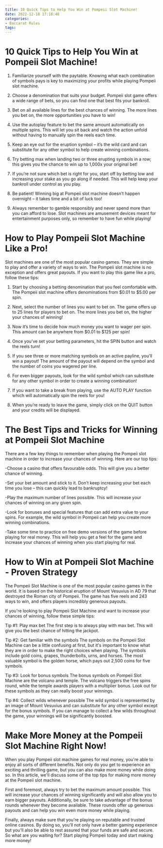 ```yaml
---
title: 10 Quick Tips to Help You Win at Pompeii Slot Machine!
date: 2022-12-18 17:18:48
categories:
- Baccarat Rules
tags:
---
```



#  10 Quick Tips to Help You Win at Pompeii Slot Machine!

1. Familiarize yourself with the paytable. Knowing what each combination of symbols pays is key to maximizing your profits while playing Pompeii slot machine.

2. Choose a denomination that suits your budget. Pompeii slot game offers a wide range of bets, so you can find one that best fits your bankroll.

3. Bet on all available lines for the best chances of winning. The more lines you bet on, the more opportunities you have to win!

4. Use the autoplay feature to bet the same amount automatically on multiple spins. This will let you sit back and watch the action unfold without having to manually spin the reels each time.

5. Keep an eye out for the eruption symbol – it’s the wild card and can substitute for any other symbol to help create winning combinations.

6. Try betting max when landing two or three erupting symbols in a row; this gives you the chance to win up to 1,000x your original bet!

7. If you’re not sure which bet is right for you, start off by betting low and increasing your stake as you go along if needed. This will help keep your bankroll under control as you play.

8. Be patient! Winning big at Pompeii slot machine doesn’t happen overnight – it takes time and a bit of luck too!

9. Always remember to gamble responsibly and never spend more than you can afford to lose. Slot machines are amusement devices meant for entertainment purposes only, so remember to have fun while playing!

#  How to Play Pompeii Slot Machine Like a Pro!

Slot machines are one of the most popular casino games. They are simple to play and offer a variety of ways to win. The Pompeii slot machine is no exception and offers great payouts. If you want to play this game like a pro, follow these tips:

1) Start by choosing a betting denomination that you feel comfortable with. The Pompeii slot machine offers denominations from $0.01 to $5.00 per spin.

2) Next, select the number of lines you want to bet on. The game offers up to 25 lines for players to bet on. The more lines you bet on, the higher your chances of winning!

3) Now it’s time to decide how much money you want to wager per spin. This amount can be anywhere from $0.01 to $125 per spin!

4) Once you’ve set your betting parameters, hit the SPIN button and watch the reels turn!

5) If you see three or more matching symbols on an active payline, you’ll win a payout! The amount of the payout will depend on the symbol and the number of coins you wagered per line.

6) For even bigger payouts, look for the wild symbol which can substitute for any other symbol in order to create a winning combination!

7) If you want to take a break from playing, use the AUTO PLAY function which will automatically spin the reels for you!

8) When you’re ready to leave the game, simply click on the QUIT button and your credits will be displayed.

#  The Best Tips and Tricks for Winning at Pompeii Slot Machine

There are a few key things to remember when playing the Pompeii slot machine in order to increase your chances of winning. Here are our top tips:

-Choose a casino that offers favourable odds. This will give you a better chance of winning.

-Set your bet amount and stick to it. Don’t keep increasing your bet each time you lose – this can quickly lead to bankruptcy!

-Play the maximum number of lines possible. This will increase your chances of winning on any given spin.

-Look for bonuses and special features that can add extra value to your spins. For example, the wild symbol in Pompeii can help you create more winning combinations.

-Take some time to practice on free demo versions of the game before playing for real money. This will help you get a feel for the game and increase your chances of winning when you start playing for real.

#  How to Win at Pompeii Slot Machine - Proven Strategy 

The Pompeii Slot Machine is one of the most popular casino games in the world. It is based on the historical eruption of Mount Vesuvius in AD 79 that destroyed the Roman city of Pompeii. The game has five reels and 243 ways to win, and offers players incredibly generous payouts.

If you're looking to play Pompeii Slot Machine and want to increase your chances of winning, follow these simple tips:

Tip #1: Play max bet
The first step is to always play with max bet. This will give you the best chance of hitting the jackpot.

Tip #2: Get familiar with the symbols
The symbols on the Pompeii Slot Machine can be a little confusing at first, but it's important to know what they are in order to make the right choices when playing. The symbols include gold coins, grapes, thunderbolts, urns, and horses. The most valuable symbol is the golden horse, which pays out 2,500 coins for five symbols.

Tip #3: Look for bonus symbols
The bonus symbols on Pompeii Slot Machine are the volcano and temple. The volcano triggers the free spins round, while the temple awards players with a multiplier bonus. Look out for these symbols as they can really boost your winnings.

Tip #4: Collect wilds whenever possible
The wild symbol is represented by an image of Mount Vesuvius and can substitute for any other symbol except for the bonus symbols. If you can manage to collect a few wilds throughout the game, your winnings will be significantly boosted.

#  Make More Money at the Pompeii Slot Machine Right Now!

When you play Pompeii slot machine games for real money, you're able to enjoy all sorts of different benefits. Not only do you get to experience an exciting and thrilling game, but you can also make more money while doing so. In this article, we'll discuss some of the top tips for making more money at the Pompeii slot machine.

First and foremost, always try to bet the maximum amount possible. This will increase your chances of winning significantly and will also allow you to earn bigger payouts. Additionally, be sure to take advantage of the bonus rounds whenever they become available. These rounds offer up generous payouts and can help you win even more money while playing.

Finally, always make sure that you're playing on reputable and trusted online casinos. By doing so, you'll not only have a better gaming experience but you'll also be able to rest assured that your funds are safe and secure. So what are you waiting for? Start playing Pompeii today and start making more money!